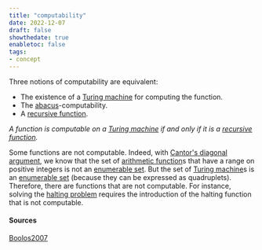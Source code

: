 ```yaml
---
title: "computability"
date: 2022-12-07
draft: false
showthedate: true
enabletoc: false
tags:
- concept
---
```


Three notions of computability are equivalent: 
- The existence of a [Turing machine](concept/Turing%20machine.md) for computing the function.
- The [abacus](definition/abacus.md)-computability.
- A [recursive function](definition/recursive%20function.md).

*A function is computable on a [Turing machine](concept/Turing%20machine.md) if and only if it is a [recursive function](definition/recursive%20function.md).*

Some functions are not computable. 
Indeed, with [Cantor's diagonal argument](concept/Cantor's%20diagonal%20argument.md), we know that the set of [arithmetic function](definition/arithmetic%20function.md)s that have a range on positive integers is not an [enumerable set](definition/enumerable%20set.md). But the set of [Turing machine](concept/Turing%20machine.md)s is an [enumerable set](definition/enumerable%20set.md) (because they can be expressed as quadruplets). Therefore, there are functions that are not computable. 
For instance, solving the [halting problem](concept/halting%20problem.md) requires the introduction of the halting function that is not computable. 

#### Sources 

[Boolos2007](reference/Boolos2007.md)
